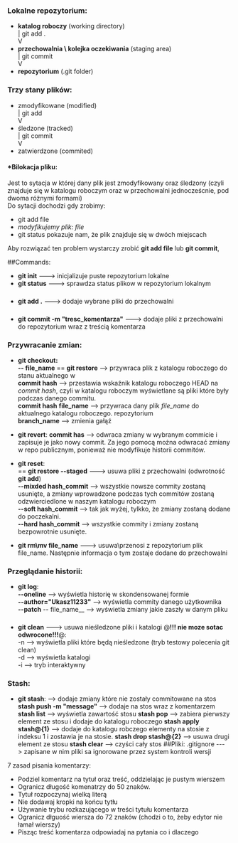 ### Lokalne repozytorium:

- __katalog roboczy__ (working directory)  
  |  git add .  
  V  
- __przechowalnia \ kolejka oczekiwania__ (staging area)  
  |  git commit  
  V
- __repozytorium__ (.git folder)   

### Trzy stany plików:  
- zmodyfikowane (modified)  
  |  git add  
  V         
- śledzone (tracked)  
  |  git commit  
  V 
- zatwierdzone (commited)


#### *Bilokacja pliku:

Jest to sytacja w której dany plik jest zmodyfikowany oraz śledzony
(czyli znajduje się w katalogu roboczym oraz w przechowalni jednocześcnie, pod dwoma różnymi formami)  
Do sytacji dochodzi gdy zrobimy:  
- git add file
- _modyfikujemy plik: file_
- git status pokazuje nam, że plik znajduje się w dwóch miejscach

Aby rozwiązać ten problem wystarczy zrobić __git add file__ lub __git commit__,
 

##Commands:
- __git init__ ---> inicjalizuje puste repozytorium lokalne
- __git status__ ---> sprawdza status plikow w repozytorium lokalnym

###
- __git add .__  ---> dodaje wybrane pliki do przechowalni 
###
- __git commit -m "tresc_komentarza"__ ---> dodaje pliki z przechowalni do repozytorium
wraz z treścią komentarza

### Przywracanie zmian:  
- __git checkout:  
-- file_name__ == __git restore__ --> przywraca plik z katalogu roboczego do stanu aktualnego w  
__commit hash__  --> przestawia wskaźnik katalogu roboczego HEAD na _commit hash_, czyli w katalogu roboczym wyświetlane 
  są pliki które były podczas danego commitu.  
__commit hash__ __file_name__ --> przywraca dany plik _file_name_ do aktualnego katalogu roboczego.
repozytorium  
__branch_name__ --> zmienia gałąź
- __git revert__:
__commit has__ --> odwraca zmiany w wybranym commicie i zapisuje je jako nowy commit.
  Za jego pomocą można odwracać zmiany w repo publicznym, ponieważ nie modyfikuje historii commitów.
- __git reset__:    
== __git restore --staged__  ---> usuwa pliki z przechowalni (odwrotność __git add__)  
__--mixded hash_commit__ --> wszystkie nowsze commity zostaną usunięte, a zmiany wprowadzone podczas
  tych commitów zostaną odzwierciedlone w naszym katalogu roboczym  
__--soft hash_commit__ --> tak jak wyżej, tylkko, że zmiany zostaną dodane do poczekalni.  
__--hard hash_commit__ --> wszystkie commity i zmiany zostaną bezpowrotnie usunięte.  
    

- __git rm\mv file_name__ ---> usuwa\przenosi z repozytorium plik file_name. Następnie informacja o tym 
zostaje dodane do przechowalni



### Przeglądanie historii:
- __git log__:  
__--oneline__ --> wyświetla historię w skondensowanej formie  
__--author="Ukasz11233"__ --> wyświetla commity danego użytkownika  
__--patch__ -- file_name__ --> wyświetla zmiany jakie zaszły w danym pliku  
###
- __git clean__ ---> usuwa nieśledzone pliki i katalogi @__!!! nie moze sotac odwrocone!!!__@:  
-n --> wyświetla pliki które będą nieśledzone (tryb testowy polecenia git clean)  
-d --> wyświetla katalogi  
-i --> tryb interaktywny
  
### Stash:
- __git stash__: --> dodaje zmiany które nie zostały commitowane na stos
__stash push -m "message"__  --> dodaje na stos wraz z komentarzem  
__stash list__ --> wyświetla zawartość stosu
__stash pop__  --> zabiera pierwszy element ze stosu i dodaje do katalogu roboczego
__stash apply stash@{1}__ --> dodaje do katalogu robczego elementy na stosie z indeksu 1
  i zostawia je na stosie.
__stash drop stash@{2}__  --> usuwa drugi element ze stosu
__stash clear__  --> czyści cały stos 
##Pliki:
.gitignore ---> zapisane w nim pliki sa ignorowane przez system kontroli wersji


7 zasad pisania komentarzy:  
- Podziel komentarz na tytuł oraz treść, oddzielając je pustym wierszem
- Ogranicz długość komenatrzy do 50 znaków.
- Tytuł rozpoczynaj wielką literą
- Nie dodawaj kropki na końcu tytłu
- Używanie trybu rozkazującego w treści tytułu komentarza
- Ogranicz dłguość wiersza do 72 znaków (chodzi o to, żeby edytor nie łamał wierszy)
- Pisząc treść komentarza odpowiadaj na pytania co i dlaczego 